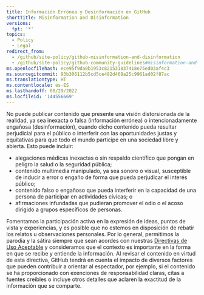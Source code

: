 ```yaml
---
title: Información Errónea y Desinformación en GitHub
shortTitle: Misinformation and Disinformation
versions:
  fpt: '*'
topics:
  - Policy
  - Legal
redirect_from:
  - /github/site-policy/github-misinformation-and-disinformation
  - /github/site-policy/github-community-guidelines#misinformation-and-disinformation
ms.openlocfilehash: ece95f9da0b1953c821531837418e75ed03af4c3
ms.sourcegitcommit: 93b306112b5cd5ce482d468a25c9961ad02f87ac
ms.translationtype: HT
ms.contentlocale: es-ES
ms.lasthandoff: 08/29/2022
ms.locfileid: '144556669'
---
```

No puede publicar contenido que presente una visión distorsionada de la realidad, ya sea inexacta o falsa (información errónea) o intencionadamente engañosa (desinformación), cuando dicho contenido pueda resultar perjudicial para el público o interferir con las oportunidades justas y equitativas para que todo el mundo participe en una sociedad libre y abierta. Esto puede incluir: 
- alegaciones médicas inexactas o sin respaldo científico que pongan en peligro la salud o la seguridad pública;  
- contenido multimedia manipulado, ya sea sonoro o visual, susceptible de inducir a error o engaño de forma que pueda perjudicar el interés público;
- contenido falso o engañoso que pueda interferir en la capacidad de una persona de participar en actividades cívicas; o
- afirmaciones infundadas que pudieran promover el odio o el acoso dirigido a grupos específicos de personas.

Fomentamos la participación activa en la expresión de ideas, puntos de vista y experiencias, y es posible que no estemos en disposición de rebatir los relatos u observaciones personales. Por lo general, permitimos la parodia y la sátira siempre que sean acordes con nuestras [Directivas de Uso Aceptable](/github/site-policy/github-acceptable-use-policies) y consideramos que el contexto es importante en la forma en que se recibe y entiende la información. Al revisar el contenido en virtud de esta directiva, GitHub tendrá en cuenta el impacto de diversos factores que pueden contribuir a orientar al espectador, por ejemplo, si el contenido se ha proporcionado con exenciones de responsabilidad claras, citas a fuentes creíbles o incluye otros detalles que aclaren la exactitud de la información que se comparte.

